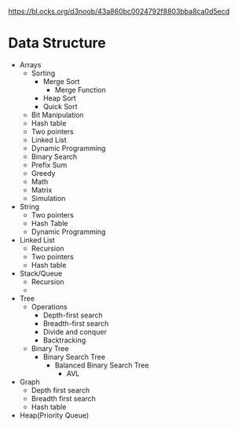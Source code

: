 https://bl.ocks.org/d3noob/43a860bc0024792f8803bba8ca0d5ecd

# Data Structure 
* Arrays
    * Sorting
        * Merge Sort
            * Merge Function
        * Heap Sort
        * Quick Sort
    * Bit Manipulation
    * Hash table
    * Two pointers
    * Linked List
    * Dynamic Programming
    * Binary Search
    * Prefix Sum
    * Greedy
    * Math
    * Matrix
    * Simulation
* String
    * Two pointers
    * Hash Table
    * Dynamic Programming
* Linked List
    * Recursion
    * Two pointers
    * Hash table
* Stack/Queue
    * Recursion
    * 
* Tree
    * Operations
        * Depth-first search
        * Breadth-first search 
        * Divide and conquer
        * Backtracking
    * Binary Tree
        * Binary Search Tree
            * Balanced Binary Search Tree
                * AVL
* Graph
    * Depth first search
    * Breadth first search
    * Hash table
* Heap(Priority Queue)
